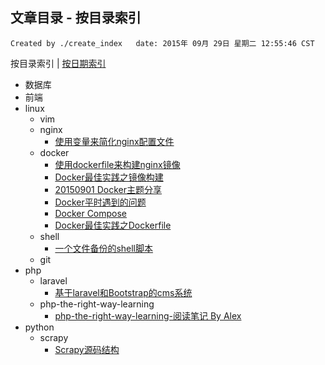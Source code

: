 ## 文章目录 - 按目录索引

    Created by ./create_index   date: 2015年 09月 29日 星期二 12:55:46 CST

按目录索引  |  [按日期索引](https://github.com/IBBD/blog/tree/master/0-index-date.md )

- 数据库
- 前端
- linux
  - vim
  - nginx
    - [使用变量来简化nginx配置文件](https://github.com/IBBD/blog/tree/master/linux/nginx/nginx-conf-use-var.md)
  - docker
    - [使用dockerfile来构建nginx镜像](https://github.com/IBBD/blog/tree/master/linux/docker/nginx.md)
    - [Docker最佳实践之镜像构建](https://github.com/IBBD/blog/tree/master/linux/docker/docker-best-practice-build.md)
    - [20150901 Docker主题分享](https://github.com/IBBD/blog/tree/master/linux/docker/docker分享会.md)
    - [Docker平时遇到的问题](https://github.com/IBBD/blog/tree/master/linux/docker/docker-questions.md)
    - [Docker Compose](https://github.com/IBBD/blog/tree/master/linux/docker/docker-compose.md)
    - [Docker最佳实践之Dockerfile](https://github.com/IBBD/blog/tree/master/linux/docker/docker-best-practice-dockerfile.md)
  - shell
    - [一个文件备份的shell脚本](https://github.com/IBBD/blog/tree/master/linux/shell/files-backup.md)
  - git
- php
  - laravel
    - [基于laravel和Bootstrap的cms系统](https://github.com/IBBD/blog/tree/master/php/laravel/laravel-bootstrapt-cms.md)
  - php-the-right-way-learning
    - [php-the-right-way-learning-阅读笔记 By Alex](https://github.com/IBBD/blog/tree/master/php/php-the-right-way-learning/alex.md)
- python
  - scrapy
    - [Scrapy源码结构](https://github.com/IBBD/blog/tree/master/python/scrapy/源码结构.md)
